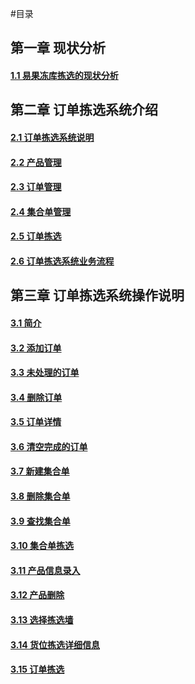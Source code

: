 #目录
## 第一章 现状分析
#### [1.1 易果冻库拣选的现状分析](1.0.md)

## 第二章 订单拣选系统介绍
#### [2.1 订单拣选系统说明](2.1.md)
#### [2.2 产品管理](2.2.md) 
#### [2.3 订单管理](2.3.md)
#### [2.4 集合单管理](2.4.md)
#### [2.5 订单拣选](2.5.md)
#### [2.6 订单拣选系统业务流程](2.6.md)

## 第三章 订单拣选系统操作说明
#### [3.1 简介](3.1.md)
#### [3.2 添加订单](3.2.md)
#### [3.3 未处理的订单](3.3.md)
#### [3.4 删除订单](Evo)
#### [3.5 订单详情](Evo)
#### [3.6 清空完成的订单](3.6.md)
#### [3.7 新建集合单](3.7.md)
#### [3.8 删除集合单](3.8.md)
#### [3.9 查找集合单](3.9.md)
#### [3.10 集合单拣选](Juner)
#### [3.11 产品信息录入](Juner)
#### [3.12 产品删除](Juner)
#### [3.13 选择拣选墙](Luner)
#### [3.14 货位拣选详细信息](Luner)
#### [3.15 订单拣选](Luner)



